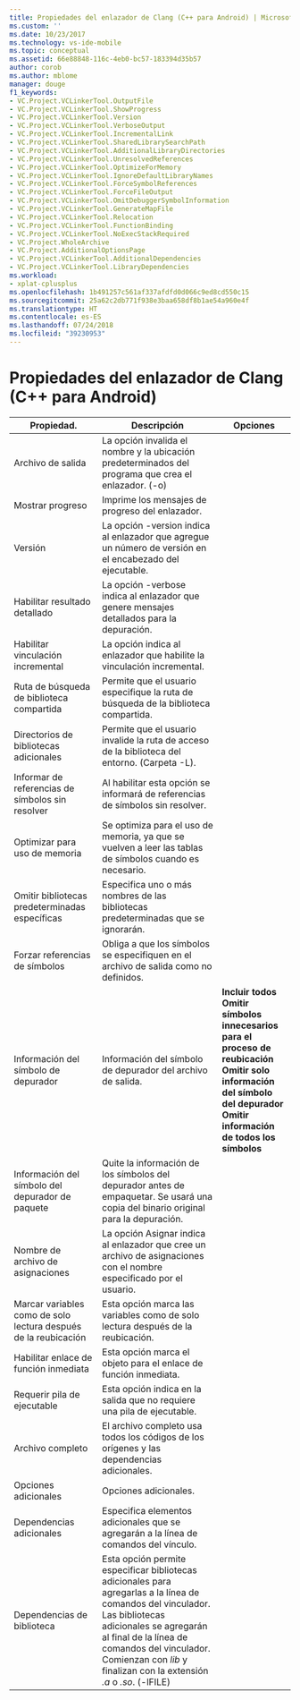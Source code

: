 ```yaml
---
title: Propiedades del enlazador de Clang (C++ para Android) | Microsoft Docs
ms.custom: ''
ms.date: 10/23/2017
ms.technology: vs-ide-mobile
ms.topic: conceptual
ms.assetid: 66e88848-116c-4eb0-bc57-183394d35b57
author: corob
ms.author: mblome
manager: douge
f1_keywords:
- VC.Project.VCLinkerTool.OutputFile
- VC.Project.VCLinkerTool.ShowProgress
- VC.Project.VCLinkerTool.Version
- VC.Project.VCLinkerTool.VerboseOutput
- VC.Project.VCLinkerTool.IncrementalLink
- VC.Project.VCLinkerTool.SharedLibrarySearchPath
- VC.Project.VCLinkerTool.AdditionalLibraryDirectories
- VC.Project.VCLinkerTool.UnresolvedReferences
- VC.Project.VCLinkerTool.OptimizeForMemory
- VC.Project.VCLinkerTool.IgnoreDefaultLibraryNames
- VC.Project.VCLinkerTool.ForceSymbolReferences
- VC.Project.VCLinkerTool.ForceFileOutput
- VC.Project.VCLinkerTool.OmitDebuggerSymbolInformation
- VC.Project.VCLinkerTool.GenerateMapFile
- VC.Project.VCLinkerTool.Relocation
- VC.Project.VCLinkerTool.FunctionBinding
- VC.Project.VCLinkerTool.NoExecStackRequired
- VC.Project.WholeArchive
- VC.Project.AdditionalOptionsPage
- VC.Project.VCLinkerTool.AdditionalDependencies
- VC.Project.VCLinkerTool.LibraryDependencies
ms.workload:
- xplat-cplusplus
ms.openlocfilehash: 1b491257c561af337afdfd0d066c9ed8cd550c15
ms.sourcegitcommit: 25a62c2db771f938e3baa658df8b1ae54a960e4f
ms.translationtype: HT
ms.contentlocale: es-ES
ms.lasthandoff: 07/24/2018
ms.locfileid: "39230953"
---
```

# <a name="clang-linker-properties-android-c"></a>Propiedades del enlazador de Clang (C++ para Android)

Propiedad. | Descripción | Opciones
--- | ---| ---
Archivo de salida | La opción invalida el nombre y la ubicación predeterminados del programa que crea el enlazador. (-o)
Mostrar progreso | Imprime los mensajes de progreso del enlazador.
Versión | La opción -version indica al enlazador que agregue un número de versión en el encabezado del ejecutable.
Habilitar resultado detallado | La opción -verbose indica al enlazador que genere mensajes detallados para la depuración.
Habilitar vinculación incremental | La opción indica al enlazador que habilite la vinculación incremental.
Ruta de búsqueda de biblioteca compartida | Permite que el usuario especifique la ruta de búsqueda de la biblioteca compartida.
Directorios de bibliotecas adicionales | Permite que el usuario invalide la ruta de acceso de la biblioteca del entorno. (Carpeta -L).
Informar de referencias de símbolos sin resolver | Al habilitar esta opción se informará de referencias de símbolos sin resolver.
Optimizar para uso de memoria | Se optimiza para el uso de memoria, ya que se vuelven a leer las tablas de símbolos cuando es necesario.
Omitir bibliotecas predeterminadas específicas | Especifica uno o más nombres de las bibliotecas predeterminadas que se ignorarán.
Forzar referencias de símbolos | Obliga a que los símbolos se especifiquen en el archivo de salida como no definidos.
Información del símbolo de depurador | Información del símbolo de depurador del archivo de salida. | **Incluir todos**<br>**Omitir símbolos innecesarios para el proceso de reubicación**<br>**Omitir solo información del símbolo del depurador**<br>**Omitir información de todos los símbolos**<br>
Información del símbolo del depurador de paquete | Quite la información de los símbolos del depurador antes de empaquetar.  Se usará una copia del binario original para la depuración.
Nombre de archivo de asignaciones | La opción Asignar indica al enlazador que cree un archivo de asignaciones con el nombre especificado por el usuario.
Marcar variables como de solo lectura después de la reubicación | Esta opción marca las variables como de solo lectura después de la reubicación.
Habilitar enlace de función inmediata | Esta opción marca el objeto para el enlace de función inmediata.
Requerir pila de ejecutable | Esta opción indica en la salida que no requiere una pila de ejecutable.
Archivo completo | El archivo completo usa todos los códigos de los orígenes y las dependencias adicionales.
Opciones adicionales | Opciones adicionales.
Dependencias adicionales | Especifica elementos adicionales que se agregarán a la línea de comandos del vínculo.
Dependencias de biblioteca | Esta opción permite especificar bibliotecas adicionales para agregarlas a la línea de comandos del vinculador. Las bibliotecas adicionales se agregarán al final de la línea de comandos del vinculador. Comienzan con *lib* y finalizan con la extensión *.a* o *.so*.  (-lFILE)

